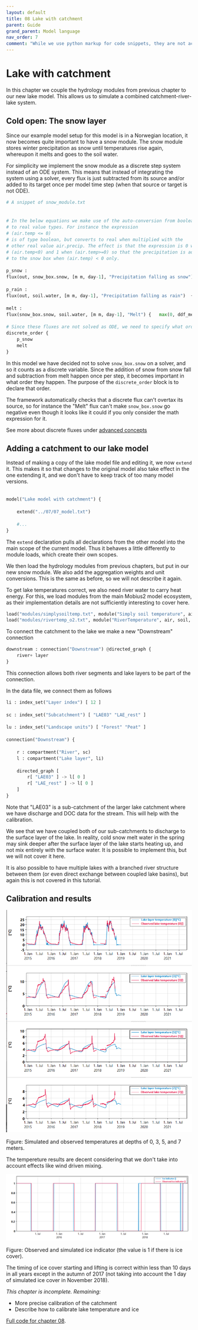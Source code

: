 ```yaml
---
layout: default
title: 08 Lake with catchment
parent: Guide
grand_parent: Model language
nav_order: 7
comment: "While we use python markup for code snippets, they are not actually python, it just creates convenient coloring for this format."
---
```


# Lake with catchment

In this chapter we couple the hydrology modules from previous chapter to our new lake model. This allows us to simulate a combined catchment-river-lake system.

## Cold open: The snow layer

Since our example model setup for this model is in a Norwegian location, it now becomes quite important to have a snow module. The snow module stores winter precipitation as snow until temperatures rise again, whereupon it melts and goes to the soil water.

For simplicity we implement the snow module as a discrete step system instead of an ODE system. This means that instead of integrating the system using a solver, every flux is just subtracted from its source and/or added to its target once per model time step (when that source or target is not ODE).

```python
# A snippet of snow_module.txt


# In the below equations we make use of the auto-conversion from boolean 
# to real value types. For instance the expression
# (air.temp <= 0)
# is of type boolean, but converts to real when multiplied with the 
# other real value air.precip. The effect is that the expression is 0 when 
# (air.temp<0) and 1 when (air.temp>=0) so that the precipitation is added
# to the snow box when (air.temp) < 0 only.

p_snow :
flux(out, snow_box.snow, [m m, day-1], "Precipitation falling as snow") {  air.precip * (air.temp <= 0)  }

p_rain :
flux(out, soil.water, [m m, day-1], "Precipitation falling as rain")  {  air.precip * (air.temp > 0)  }

melt :
flux(snow_box.snow, soil.water, [m m, day-1], "Melt") {   max(0, ddf_melt*air.temp)   }

# Since these fluxes are not solved as ODE, we need to specify what order they go in
discrete_order {
	p_snow
	melt
}
```

In this model we have decided not to solve `snow_box.snow` on a solver, and so it counts as a discrete variable. Since the addition of snow from snow fall and subtraction from melt happen once per step, it becomes important in what order they happen. The purpose of the `discrete_order` block is to declare that order.

The framework automatically checks that a discrete flux can't overtax its source, so for instance the "Melt" flux can't make `snow_box.snow` go negative even though it looks like it could if you only consider the math expression for it.

See more about discrete fluxes under [advanced concepts](../advanced_concepts.html#discrete-fluxes)

## Adding a catchment to our lake model

Instead of making a copy of the lake model file and editing it, we now `extend` it. This makes it so that changes to the original model also take effect in the one extending it, and we don't have to keep track of too many model versions.

```python

model("Lake model with catchment") {

	extend("../07/07_model.txt")
	
	#...
}
```

The `extend` declaration pulls all declarations from the other model into the main scope of the current model. Thus it behaves a little differently to module loads, which create their own scopes.

We then load the hydrology modules from previous chapters, but put in our new snow module. We also add the aggregation weights and unit conversions. This is the same as before, so we will not describe it again.

To get lake temperatures correct, we also need river water to carry heat energy. For this, we load modules from the main Mobius2 model ecosystem, as their implementation details are not sufficiently interesting to cover here.

```python
load("modules/simplysoiltemp.txt", module("Simply soil temperature", air, soil, snow_box, snow, temp))
load("modules/rivertemp_o2.txt", module("RiverTemperature", air, soil, river, water, heat, temp))
```

To connect the catchment to the lake we make a new "Downstream" connection

```python
downstream : connection("Downstream") @directed_graph {
	river+ layer
}
```

This connection allows both river segments and lake layers to be part of the connection.

In the data file, we connect them as follows

```python
li : index_set("Layer index") [ 12 ]
	
sc : index_set("Subcatchment") [ "LAE03" "LAE_rest" ]

lu : index_set("Landscape units") [ "Forest" "Peat" ]

connection("Downstream") {
	
	r : compartment("River", sc)
	l : compartment("Lake layer", li)
	
	directed_graph [ 
		r[ "LAE03" ] -> l[ 0 ]
		r[ "LAE_rest" ] -> l[ 0 ]
	]
}
```

Note that "LAE03" is a sub-catchment of the larger lake catchment where we have discharge and DOC data for the stream. This will help with the calibration.

We see that we have coupled both of our sub-catchments to discharge to the surface layer of the lake. In reality, cold snow melt water in the spring may sink deeper after the surface layer of the lake starts heating up, and not mix entirely with the surface water. It is possible to implement this, but we will not cover it here.

It is also possible to have multiple lakes with a branched river structure between them (or even direct exchange between coupled lake basins), but again this is not covered in this tutorial.

## Calibration and results

![Lake temperature](images/08_temp.png)

Figure: Simulated and observed temperatures at depths of 0, 3, 5, and 7 meters.

The tempereture results are decent considering that we don't take into account effects like wind driven mixing.

![Lake ice](images/08_ice.png)

Figure: Observed and simulated ice indicator (the value is 1 if there is ice cover).

The timing of ice cover starting and lifting is correct within less than 10 days in all years except in the autumn of 2017 (not taking into account the 1 day of simulated ice cover in November 2018).

*This chapter is incomplete. Remaining:*
* More precise calibration of the catchment
* Describe how to calibrate lake temperature and ice

[Full code for chapter 08](https://github.com/NIVANorge/Mobius2/tree/main/guide/08).
